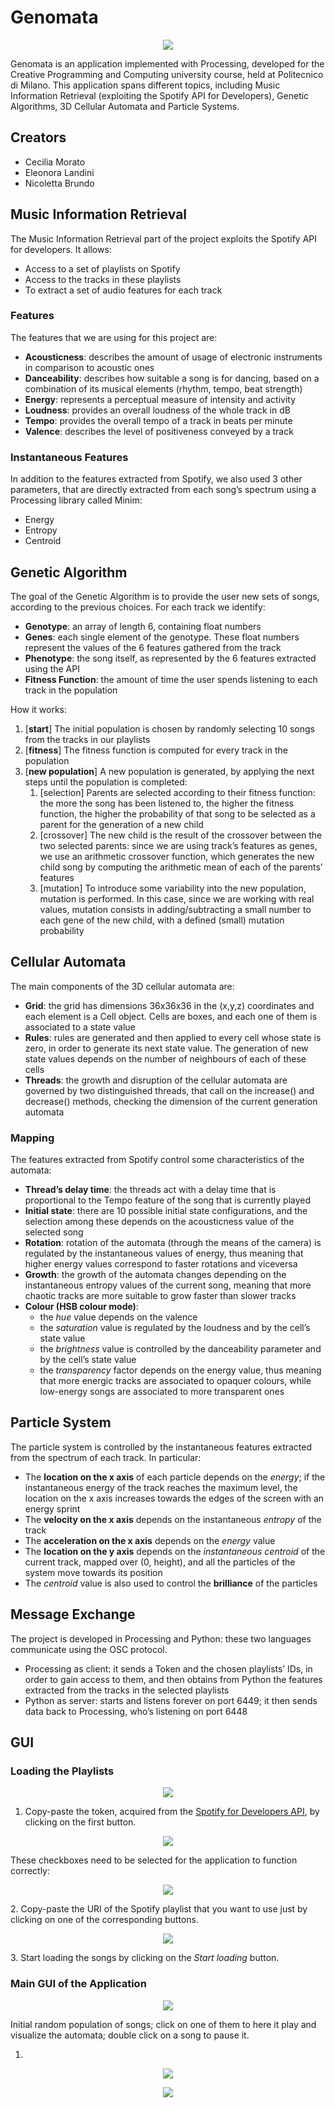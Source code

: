 # Genomata

<p align="center"><img src=https://user-images.githubusercontent.com/36270086/139543202-7fe19e4e-48ff-46be-ab1d-44dc73edf640.png></p>

Genomata is an application implemented with Processing, developed for the Creative Programming and Computing university course, held at Politecnico di Milano. This application spans different topics, including Music Information Retrieval (exploiting the Spotify API for Developers), Genetic Algorithms, 3D Cellular Automata and Particle Systems.

## Creators
* Cecilia Morato
* Eleonora Landini
* Nicoletta Brundo

## Music Information Retrieval
The Music Information Retrieval part of the project exploits the Spotify API for developers. It allows:
* Access to a set of playlists on Spotify
* Access to the tracks in these playlists
* To extract a set of audio features for each track

### Features
The features that we are using for this project are: 
* <b>Acousticness</b>: describes the amount of usage of electronic instruments in comparison to acoustic ones
* <b>Danceability</b>: describes how suitable a song is for dancing, based on a combination of its musical elements (rhythm, tempo, beat strength)
* <b>Energy</b>: represents a perceptual measure of intensity and activity
* <b>Loudness</b>: provides an overall loudness of the whole track in dB
* <b>Tempo</b>: provides the overall tempo of a track in beats per minute
* <b>Valence</b>: describes the level of positiveness conveyed by a track

### Instantaneous Features
In addition to the features extracted from Spotify, we also used 3 other parameters, that are directly extracted from each song’s spectrum using a Processing library called Minim:
* Energy
* Entropy
* Centroid

## Genetic Algorithm
The goal of the Genetic Algorithm is to provide the user new sets of songs, according to the previous choices.
For each track we identify:

* **Genotype**: an array of length 6, containing float numbers
* **Genes**: each single element of the genotype. These float numbers represent the values of the 6 features gathered from the track
* **Phenotype**: the song itself, as represented by the 6 features extracted using the API
* **Fitness Function**: the amount of time the user spends listening to each track in the population

How it works: 

1. [**start**] The initial population is chosen by randomly selecting 10 songs from the tracks in our playlists
1. [**fitness**] The fitness function is computed for every track in the population
1. [**new population**] A new population is generated, by applying the next steps until the population is completed:
    1.  [selection] Parents are selected according to their fitness function: the more the song has been listened to, the higher the fitness function, the higher the probability of that song to be selected as a parent for the generation of a new child
    2.  [crossover] The new child is the result of the crossover between the two selected parents: since we are using track’s features as genes, we use an arithmetic crossover function, which generates the new child song by computing the arithmetic mean of each of the parents’ features
    3.  [mutation]  To introduce some variability into the new population, mutation is performed. In this case, since we are working with real values, mutation consists in 	adding/subtracting a small number to each gene of the new child, with a defined (small) mutation probability

## Cellular Automata

The main components of the 3D cellular automata are:
* **Grid**: the grid has dimensions 36x36x36 in the (x,y,z) coordinates and each element is a Cell object. Cells are boxes, and each one of them is associated to a state value
* **Rules**: rules are generated and then applied to every cell whose state is zero, in order to generate its next state value. The generation of new state values depends on the number of neighbours of each of these cells
* **Threads**: the growth and disruption of the cellular automata are governed by two distinguished threads, that call on the increase() and decrease() methods, checking the dimension of the current generation automata

### Mapping
The features extracted from Spotify control some characteristics of the automata: 

* **Thread’s delay time**: the threads act with a delay time that is proportional to the Tempo feature of the song that is currently played
* **Initial state**: there are 10 possible initial state configurations, and the selection among these depends on the acousticness value of the selected song
* **Rotation**: rotation of the automata (through the means of the camera) is regulated by the instantaneous values of energy, thus meaning that higher energy values correspond to faster rotations and viceversa
* **Growth**: the growth of the automata changes depending on the instantaneous entropy values of the current song, meaning that more chaotic tracks are more suitable to grow faster than slower tracks
* **Colour (HSB colour mode)**:
    * the _hue_ value depends on the valence
    * the _saturation_ value is regulated by the loudness and by the cell’s state value
    * the _brightness_ value is controlled by the danceability parameter and by the cell’s state value
    * the _transparency_ factor depends on the energy value, thus meaning that more energic tracks are associated to opaquer colours, while low-energy songs are associated to more transparent ones

## Particle System

The particle system is controlled by the instantaneous features extracted from the spectrum of each track. In particular:

* The **location on the x axis** of each particle depends on the _energy_; if the instantaneous energy of the track reaches the maximum level, the location on the x axis increases towards the edges of the screen with an energy sprint
* The **velocity on the x axis** depends on the instantaneous _entropy_ of the track
* The **acceleration on the x axis** depends on the _energy_ value
* The **location on the y axis** depends on the _instantaneous centroid_ of the current track, mapped over (0, height), and all the particles of the system move towards its position
* The _centroid_ value is also used to control the **brilliance** of the particles

## Message Exchange
The project is developed in Processing and Python: these two languages communicate using the OSC protocol. 

* Processing as client: it sends a Token and the chosen playlists’ IDs, in order to gain access to them, and then obtains from Python the features extracted from the tracks in the selected playlists
* Python as server: starts and listens forever on port 6449; it then sends data back to Processing, who’s listening on port 6448

## GUI
### Loading the Playlists
<p align='center'><img src=https://user-images.githubusercontent.com/36270086/139532930-2980e590-f7fb-4a81-840b-04eba70a989d.png></p>

1. Copy-paste the token, acquired from the [Spotify for Developers API](https://developer.spotify.com/console/get-playlist-tracks/?playlist_id=&market=&fields=&limit=&offset=), by clicking on the first button.
<p align="center"><img src=https://user-images.githubusercontent.com/36270086/139531825-6c897049-b48d-469b-95c4-1d718fe780ca.png></p> 
These checkboxes need to be selected for the application to function correctly:
<p align="center"><img src=https://user-images.githubusercontent.com/36270086/139531864-27a14fb7-5002-4b5e-a8a7-9951beb43e0d.png></p>
2. Copy-paste the URI of the Spotify playlist that you want to use just by clicking on one of the corresponding buttons. <p align="center"><img src=https://user-images.githubusercontent.com/36270086/139534374-f96ca213-8fe1-4114-b2ca-46b604a1bcae.png></p>
3. Start loading the songs by clicking on the <i>Start loading</i> button.

### Main GUI of the Application
<p align="center"><img src=https://user-images.githubusercontent.com/36270086/139530108-7e4d578e-7d7f-4166-a9fd-4afa14ff2ae0.png></p>
Initial random population of songs; click on one of them to here it play and visualize the automata; double click on a song to pause it.

1.
<p align="center"><img src=https://user-images.githubusercontent.com/36270086/139534608-3240fc68-0f2c-4b77-94f1-4022ea64e83c.png></p>

<!-- ![image](https://user-images.githubusercontent.com/36270086/139542547-3f933dd6-1726-4199-978f-0e48a756c155.png) -->


<p align="center"><img src=https://user-images.githubusercontent.com/36270086/139554812-1a1b7201-aa6c-4fe0-bc03-17ea138b23f0.png></p>



<!-- ![image](https://user-images.githubusercontent.com/36270086/139530138-ce771e9d-105e-4ee5-ac16-cc4aa5ea1651.png) -->
<!-- ![image](https://user-images.githubusercontent.com/36270086/139530153-27ec43a8-30bd-416e-ad90-5f0a839fd48c.png) -->
<!-- ![image](https://user-images.githubusercontent.com/36270086/139530290-2206096e-24cb-47e9-8cb6-561d94181cbf.png) -->
